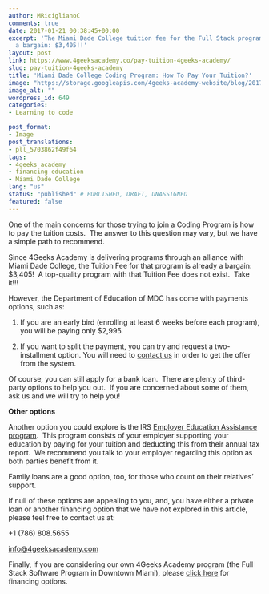 ```yaml
---
author: MRiciglianoC
comments: true
date: 2017-01-21 00:38:45+00:00
excerpt: 'The Miami Dade College tuition fee for the Full Stack program is already
  a bargain: $3,405!!'
layout: post
link: https://www.4geeksacademy.co/pay-tuition-4geeks-academy/
slug: pay-tuition-4geeks-academy
title: 'Miami Dade College Coding Program: How To Pay Your Tuition?'
image: "https://storage.googleapis.com/4geeks-academy-website/blog/2017/01/Screen-Shot-2017-05-08-at-11.59.52-PM.png"
image_alt: ""
wordpress_id: 649
categories:
- Learning to code

post_format:
- Image
post_translations:
- pll_5703862f49f64
tags:
- 4geeks academy
- financing education
- Miami Dade College
lang: "us"
status: "published" # PUBLISHED, DRAFT, UNASSIGNED
featured: false
---
```


One of the main concerns for those trying to join a Coding Program is how to pay the tuition costs.  The answer to this question may vary, but we have a simple path to recommend.

Since 4Geeks Academy is delivering programs through an alliance with Miami Dade College, the Tuition Fee for that program is already a bargain: $3,405!  A top-quality program with that Tuition Fee does not exist.  Take it!!!

However, the Department of Education of MDC has come with payments options, such as:



 	
  1. If you are an early bird (enrolling at least 6 weeks before each program), you will be paying only $2,995.

 	
  2. If you want to split the payment, you can try and request a two-installment option. You will need to [contact us](admissions@4geeksacademy.com) in order to get the offer from the system.


Of course, you can still apply for a bank loan.  There are plenty of third-party options to help you out.  If you are concerned about some of them, ask us and we will try to help you!

**Other options**

Another option you could explore is the IRS [Employer Education Assistance program](https://www.irs.gov/publications/p15b/ar02.html#en_US_2016_publink1000193755).  This program consists of your employer supporting your education by paying for your tuition and deducting this from their annual tax report.  We recommend you talk to your employer regarding this option as both parties benefit from it.

Family loans are a good option, too, for those who count on their relatives’ support.

If null of these options are appealing to you, and, you have either a private loan or another financing option that we have not explored in this article, please feel free to contact us at:

+1 (786) 808.5655

info@4geeksacademy.com

Finally, if you are considering our own 4Geeks Academy program (the Full Stack Software Program in Downtown Miami), please [click here](http://4geeksacademy.skills.fund/) for financing options.








